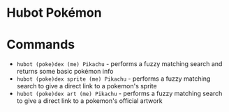 # Hubot Pokémon

Commands
========

* `hubot (poke)dex (me) Pikachu` - performs a fuzzy matching search and returns some basic pokémon info
* `hubot (poke)dex sprite (me) Pikachu` - performs a fuzzy matching search to give a direct link to a pokemon's sprite
* `hubot (poke)dex art (me) Pikachu` - performs a fuzzy matching search to give a direct link to a pokemon's official artwork
